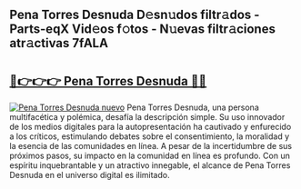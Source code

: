 ## Pena Torres Desnuda D𝚎sn𝚞dos filtr𝚊dos - Parts-eqX Vid𝚎os f𝚘tos - N𝚞evas filtr𝚊ciones atr𝚊ctivas 7fALA

# <h2><a href="http://mb0hbim.tromn.icu/?c=Pena+Torres+Desnuda">🔗👉👉👉 Pena Torres Desnuda 🔗🔗</a></h2>

[![Pena Torres Desnuda nuevo](https://i.imgur.com/pEAQMta.gif)](http://mb0hbim.tromn.icu/?c=Pena+Torres+Desnuda)
Pena Torres Desnuda, una persona multifacética y polémica, desafía la descripción simple. Su uso innovador de los medios digitales para la autopresentación ha cautivado y enfurecido a los críticos, estimulando debates sobre el consentimiento, la moralidad y la esencia de las comunidades en línea. A pesar de la incertidumbre de sus próximos pasos, su impacto en la comunidad en línea es profundo. Con un espíritu inquebrantable y un atractivo innegable, el alcance de Pena Torres Desnuda en el universo digital es ilimitado.
